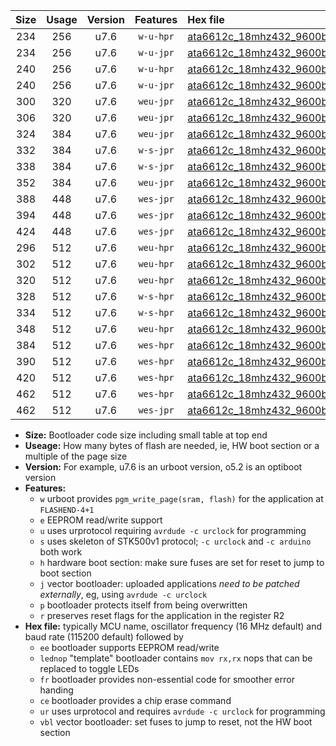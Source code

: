 |Size|Usage|Version|Features|Hex file|
|:-:|:-:|:-:|:-:|:--|
|234|256|u7.6|`w-u-hpr`|[ata6612c_18mhz432_9600bps_ur.hex](https://raw.githubusercontent.com/stefanrueger/urboot/main/ata6612c_18mhz432_9600bps_ur.hex)|
|234|256|u7.6|`w-u-jpr`|[ata6612c_18mhz432_9600bps_ur_vbl.hex](https://raw.githubusercontent.com/stefanrueger/urboot/main/ata6612c_18mhz432_9600bps_ur_vbl.hex)|
|240|256|u7.6|`w-u-hpr`|[ata6612c_18mhz432_9600bps_lednop_ur.hex](https://raw.githubusercontent.com/stefanrueger/urboot/main/ata6612c_18mhz432_9600bps_lednop_ur.hex)|
|240|256|u7.6|`w-u-jpr`|[ata6612c_18mhz432_9600bps_lednop_ur_vbl.hex](https://raw.githubusercontent.com/stefanrueger/urboot/main/ata6612c_18mhz432_9600bps_lednop_ur_vbl.hex)|
|300|320|u7.6|`weu-jpr`|[ata6612c_18mhz432_9600bps_ee_ur_vbl.hex](https://raw.githubusercontent.com/stefanrueger/urboot/main/ata6612c_18mhz432_9600bps_ee_ur_vbl.hex)|
|306|320|u7.6|`weu-jpr`|[ata6612c_18mhz432_9600bps_ee_lednop_ur_vbl.hex](https://raw.githubusercontent.com/stefanrueger/urboot/main/ata6612c_18mhz432_9600bps_ee_lednop_ur_vbl.hex)|
|324|384|u7.6|`weu-jpr`|[ata6612c_18mhz432_9600bps_ee_lednop_fr_ur_vbl.hex](https://raw.githubusercontent.com/stefanrueger/urboot/main/ata6612c_18mhz432_9600bps_ee_lednop_fr_ur_vbl.hex)|
|332|384|u7.6|`w-s-jpr`|[ata6612c_18mhz432_9600bps_vbl.hex](https://raw.githubusercontent.com/stefanrueger/urboot/main/ata6612c_18mhz432_9600bps_vbl.hex)|
|338|384|u7.6|`w-s-jpr`|[ata6612c_18mhz432_9600bps_lednop_vbl.hex](https://raw.githubusercontent.com/stefanrueger/urboot/main/ata6612c_18mhz432_9600bps_lednop_vbl.hex)|
|352|384|u7.6|`weu-jpr`|[ata6612c_18mhz432_9600bps_ee_lednop_fr_ce_ur_vbl.hex](https://raw.githubusercontent.com/stefanrueger/urboot/main/ata6612c_18mhz432_9600bps_ee_lednop_fr_ce_ur_vbl.hex)|
|388|448|u7.6|`wes-jpr`|[ata6612c_18mhz432_9600bps_ee_vbl.hex](https://raw.githubusercontent.com/stefanrueger/urboot/main/ata6612c_18mhz432_9600bps_ee_vbl.hex)|
|394|448|u7.6|`wes-jpr`|[ata6612c_18mhz432_9600bps_ee_lednop_vbl.hex](https://raw.githubusercontent.com/stefanrueger/urboot/main/ata6612c_18mhz432_9600bps_ee_lednop_vbl.hex)|
|424|448|u7.6|`wes-jpr`|[ata6612c_18mhz432_9600bps_ee_lednop_fr_vbl.hex](https://raw.githubusercontent.com/stefanrueger/urboot/main/ata6612c_18mhz432_9600bps_ee_lednop_fr_vbl.hex)|
|296|512|u7.6|`weu-hpr`|[ata6612c_18mhz432_9600bps_ee_ur.hex](https://raw.githubusercontent.com/stefanrueger/urboot/main/ata6612c_18mhz432_9600bps_ee_ur.hex)|
|302|512|u7.6|`weu-hpr`|[ata6612c_18mhz432_9600bps_ee_lednop_ur.hex](https://raw.githubusercontent.com/stefanrueger/urboot/main/ata6612c_18mhz432_9600bps_ee_lednop_ur.hex)|
|320|512|u7.6|`weu-hpr`|[ata6612c_18mhz432_9600bps_ee_lednop_fr_ur.hex](https://raw.githubusercontent.com/stefanrueger/urboot/main/ata6612c_18mhz432_9600bps_ee_lednop_fr_ur.hex)|
|328|512|u7.6|`w-s-hpr`|[ata6612c_18mhz432_9600bps.hex](https://raw.githubusercontent.com/stefanrueger/urboot/main/ata6612c_18mhz432_9600bps.hex)|
|334|512|u7.6|`w-s-hpr`|[ata6612c_18mhz432_9600bps_lednop.hex](https://raw.githubusercontent.com/stefanrueger/urboot/main/ata6612c_18mhz432_9600bps_lednop.hex)|
|348|512|u7.6|`weu-hpr`|[ata6612c_18mhz432_9600bps_ee_lednop_fr_ce_ur.hex](https://raw.githubusercontent.com/stefanrueger/urboot/main/ata6612c_18mhz432_9600bps_ee_lednop_fr_ce_ur.hex)|
|384|512|u7.6|`wes-hpr`|[ata6612c_18mhz432_9600bps_ee.hex](https://raw.githubusercontent.com/stefanrueger/urboot/main/ata6612c_18mhz432_9600bps_ee.hex)|
|390|512|u7.6|`wes-hpr`|[ata6612c_18mhz432_9600bps_ee_lednop.hex](https://raw.githubusercontent.com/stefanrueger/urboot/main/ata6612c_18mhz432_9600bps_ee_lednop.hex)|
|420|512|u7.6|`wes-hpr`|[ata6612c_18mhz432_9600bps_ee_lednop_fr.hex](https://raw.githubusercontent.com/stefanrueger/urboot/main/ata6612c_18mhz432_9600bps_ee_lednop_fr.hex)|
|462|512|u7.6|`wes-hpr`|[ata6612c_18mhz432_9600bps_ee_lednop_fr_ce.hex](https://raw.githubusercontent.com/stefanrueger/urboot/main/ata6612c_18mhz432_9600bps_ee_lednop_fr_ce.hex)|
|462|512|u7.6|`wes-jpr`|[ata6612c_18mhz432_9600bps_ee_lednop_fr_ce_vbl.hex](https://raw.githubusercontent.com/stefanrueger/urboot/main/ata6612c_18mhz432_9600bps_ee_lednop_fr_ce_vbl.hex)|

- **Size:** Bootloader code size including small table at top end
- **Useage:** How many bytes of flash are needed, ie, HW boot section or a multiple of the page size
- **Version:** For example, u7.6 is an urboot version, o5.2 is an optiboot version
- **Features:**
  + `w` urboot provides `pgm_write_page(sram, flash)` for the application at `FLASHEND-4+1`
  + `e` EEPROM read/write support
  + `u` uses urprotocol requiring `avrdude -c urclock` for programming
  + `s` uses skeleton of STK500v1 protocol; `-c urclock` and `-c arduino` both work
  + `h` hardware boot section: make sure fuses are set for reset to jump to boot section
  + `j` vector bootloader: uploaded applications *need to be patched externally*, eg, using `avrdude -c urclock`
  + `p` bootloader protects itself from being overwritten
  + `r` preserves reset flags for the application in the register R2
- **Hex file:** typically MCU name, oscillator frequency (16 MHz default) and baud rate (115200 default) followed by
  + `ee` bootloader supports EEPROM read/write
  + `lednop` "template" bootloader contains `mov rx,rx` nops that can be replaced to toggle LEDs
  + `fr` bootloader provides non-essential code for smoother error handing
  + `ce` bootloader provides a chip erase command
  + `ur` uses urprotocol and requires `avrdude -c urclock` for programming
  + `vbl` vector bootloader: set fuses to jump to reset, not the HW boot section
